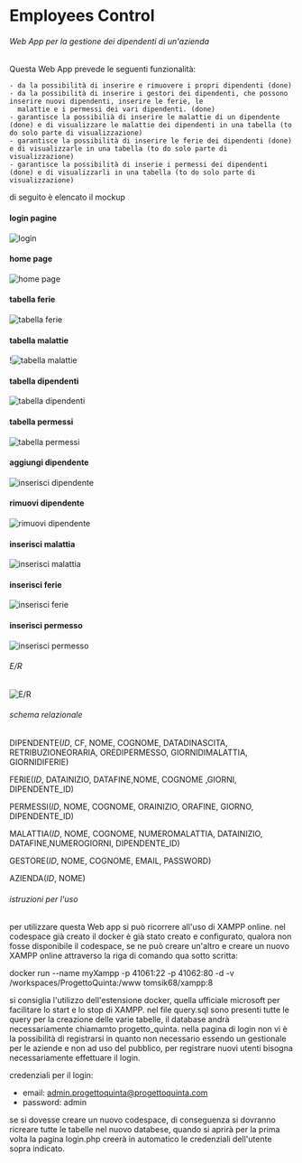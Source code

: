 # Employees Control
###### Web App per la gestione dei dipendenti di un'azienda

Questa Web App prevede le seguenti funzionalità:

	- da la possibilità di inserire e rimuovere i propri dipendenti (done)
 	- da la possibilità di inserire i gestori dei dipendenti, che possono inserire nuovi dipendenti, inserire le ferie, le 		 
	  malattie e i permessi dei vari dipendenti. (done)
	- garantisce la possibilià di inserire le malattie di un dipendente (done) e di visualizzare le malattie dei dipendenti in una tabella (to do solo parte di visualizzazione)
 	- garantisce la possibilità di inserire le ferie dei dipendenti (done) e di visualizzarle in una tabella (to do solo parte di visualizzazione)
	- garantisce la possibilità di inserie i permessi dei dipendenti (done) e di visualizzarli in una tabella (to do solo parte di visualizzazione)

di seguito è elencato il mockup

#### login pagine

![login](immagini/image-1.png)

#### home page
![home page](immagini/image-4.png)

#### tabella ferie
![tabella ferie](immagini/image-5.png)

#### tabella malattie
!![tabella malattie](immagini/image-6.png)

#### tabella dipendenti
![tabella dipendenti](immagini/image-7.png)

#### tabella permessi
![tabella permessi](immagini/image-8.png)

#### aggiungi dipendente
![inserisci dipendente](immagini/image-16.png)

#### rimuovi dipendente
![rimuovi dipendente](immagini/image-10.png)

#### inserisci malattia
![inserisci malattia](immagini/image-12.png)

#### inserisci ferie
![inserisci ferie](immagini/image-13.png)

#### inserisci permesso
![inserisci permesso](immagini/image-15.png)


###### E/R
![E/R](https://github.com/SimoneArzuffi/ProgettoQuinta/assets/101709449/d7c0cd34-e8af-48a0-8d5d-24a0ceb0c76e)

###### schema relazionale

DIPENDENTE(_ID_, CF, NOME, COGNOME, DATADINASCITA, RETRIBUZIONEORARIA, OREDIPERMESSO, GIORNIDIMALATTIA, GIORNIDIFERIE)

FERIE(_ID_, DATAINIZIO, DATAFINE,NOME, COGNOME ,GIORNI, DIPENDENTE_ID)

PERMESSI(_ID_, NOME, COGNOME, ORAINIZIO, ORAFINE, GIORNO, DIPENDENTE_ID)

MALATTIA(_ID_, NOME, COGNOME, NUMEROMALATTIA, DATAINIZIO, DATAFINE,NUMEROGIORNI, DIPENDENTE_ID)

GESTORE(_ID_, NOME, COGNOME, EMAIL, PASSWORD)

AZIENDA(_ID_, NOME)

###### istruzioni per l'uso

per utilizzare questa Web app si può ricorrere all'uso di XAMPP online.
nel codespace già creato il docker è già stato creato e configurato, qualora non fosse disponibile il codespace, se ne può creare un'altro e creare un nuovo XAMPP online attraverso la riga di comando qua sotto scritta:

docker run --name myXampp -p 41061:22 -p 41062:80 -d -v /workspaces/ProgettoQuinta:/www tomsik68/xampp:8

si consiglia l'utilizzo dell'estensione docker, quella ufficiale microsoft per facilitare lo start e lo stop di XAMPP.
nel file query.sql sono presenti tutte le query per la creazione delle varie tabelle, il database andrà necessariamente chiamamto progetto_quinta.
nella pagina di login non vi è la possibilità di registrarsi in quanto non necessario essendo un gestionale per le aziende e non ad uso del pubblico, per registrare nuovi utenti bisogna necessariamente effettuare il login.

credenziali per il login:
- email: admin.progettoquinta@progettoquinta.com
- password: admin

se si dovesse creare un nuovo codespace, di conseguenza si dovranno ricreare tutte le tabelle nel nuovo databese, quando si aprirà per la prima volta la pagina login.php creerà in automatico le credenziali dell'utente sopra indicato.
